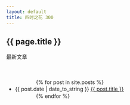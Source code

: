 ```yaml
---
layout: default
title: 四时之花 300
---
```

<h2>{{ page.title }}</h2>
<p>最新文章</p>
　　<ul>
　　　　{% for post in site.posts %}
　　　　<li>{{ post.date | date_to_string }} <a href="{{ site.baseurl }}{{ post.url }}">{{ post.title }}</a></li>
　　　　{% endfor %}
　　</ul>
